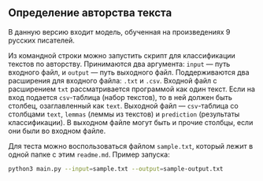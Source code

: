 ## Определение авторства текста

В данную версию входит модель, обученная на произведениях 9 русских писателей.

Из командной строки можно запустить скрипт для классификации текстов по авторству. 
Принимаются два аргумента: `input` — путь входного файл, и `output` — путь выходного файл.
Поддерживаются два расширения для входного файла: `.txt` и `.csv`. Входной файл
с расширением `txt` рассматривается программой как один текст. Если на вход подается
`csv`-таблица (набор текстов), то в ней должен быть столбец, озаглавленный как `text`.
Выходной файл — `csv`-таблица со столбцами `text`, `lemmas` (леммы из текстов) 
и `prediction` (результаты классификации). В выходном файле могут быть и прочие столбцы, 
если они были во входном файле.

Для теста можно воспользоваться файлом `sample.txt`, который лежит в одной папке с этим `readme.md`.
Пример запуска:
```bash
python3 main.py --input=sample.txt --output=sample-output.txt
```

